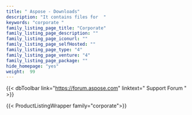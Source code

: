 ```yaml
---
title: " Aspose - Downloads"
description: "It contains files for  "
keywords: "corporate "
family_listing_page_title: "Corporate"
family_listing_page_description: ""
family_listing_page_iconurl: ""
family_listing_page_selfHosted: ""
family_listing_page_type: "4"
family_listing_page_venture: "4"
family_listing_page_package: ""
hide_homepage: "yes"
weight:  99
---
```


{{< dbToolbar link="https://forum.aspose.com" linktext=" Support Forum " >}}

{{< ProductListingWrapper family="corporate">}}
